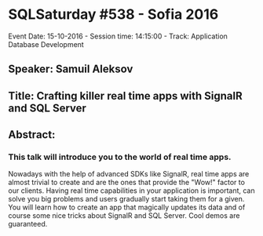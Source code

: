 # SQLSaturday #538 - Sofia 2016
Event Date: 15-10-2016 - Session time: 14:15:00 - Track: Application  Database Development
## Speaker: Samuil Aleksov
## Title: Crafting killer real time apps with SignalR and SQL Server
## Abstract:
### This talk will introduce you to the world of real time apps.
Nowadays with the help of advanced SDKs like SignalR, real time apps are almost trivial to create and are the ones that provide the "Wow!" factor to our clients.
Having real time capabilities in your application is important, can solve you big problems and users gradually start taking them for a given.
You will learn how to create an app that magically updates its data and of course some nice tricks about SignalR and SQL Server.
Cool demos are guaranteed.
